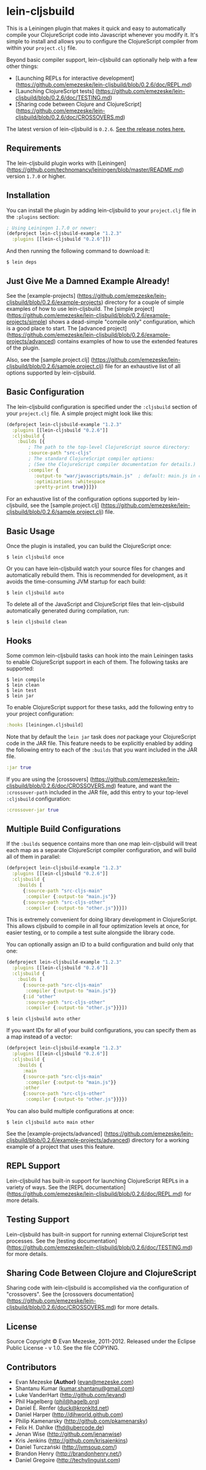 # lein-cljsbuild

This is a Leiningen plugin that makes it quick and easy to automatically compile
your ClojureScript code into Javascript whenever you modify it.  It's simple
to install and allows you to configure the ClojureScript compiler from within your
`project.clj` file.

Beyond basic compiler support, lein-cljsbuild can optionally help with a few other things:

* [Launching REPLs for interactive development] (https://github.com/emezeske/lein-cljsbuild/blob/0.2.6/doc/REPL.md)
* [Launching ClojureScript tests] (https://github.com/emezeske/lein-cljsbuild/blob/0.2.6/doc/TESTING.md)
* [Sharing code between Clojure and ClojureScript] (https://github.com/emezeske/lein-cljsbuild/blob/0.2.6/doc/CROSSOVERS.md)

The latest version of lein-cljsbuild is `0.2.6`.
[See the release notes here.](https://github.com/emezeske/lein-cljsbuild/blob/0.2.6/doc/RELEASE-NOTES.md)

## Requirements

The lein-cljsbuild plugin works with
[Leiningen] (https://github.com/technomancy/leiningen/blob/master/README.md)
version `1.7.0` or higher.

## Installation

You can install the plugin by adding lein-cljsbuild to your `project.clj`
file in the `:plugins` section:

```clj
; Using Leiningen 1.7.0 or newer:
(defproject lein-cljsbuild-example "1.2.3"
  :plugins [[lein-cljsbuild "0.2.6"]])
```

And then running the following command to download it:

    $ lein deps

## Just Give Me a Damned Example Already!

See the
[example-projects] (https://github.com/emezeske/lein-cljsbuild/blob/0.2.6/example-projects)
directory for a couple of simple examples of how to use lein-cljsbuild.  The
[simple project] (https://github.com/emezeske/lein-cljsbuild/blob/0.2.6/example-projects/simple)
shows a dead-simple "compile only" configuration, which is a good place to start.  The
[advanced project] (https://github.com/emezeske/lein-cljsbuild/blob/0.2.6/example-projects/advanced)
contains examples of how to use the extended features of the plugin.

Also, see the
[sample.project.clj] (https://github.com/emezeske/lein-cljsbuild/blob/0.2.6/sample.project.clj)
file for an exhaustive list of all options supported by lein-cljsbuild.

## Basic Configuration

The lein-cljsbuild configuration is specified under the `:cljsbuild` section
of your `project.clj` file.  A simple project might look like this:

```clj
(defproject lein-cljsbuild-example "1.2.3"
  :plugins [[lein-cljsbuild "0.2.6"]]
  :cljsbuild {
    :builds [{
        ; The path to the top-level ClojureScript source directory:
        :source-path "src-cljs"
        ; The standard ClojureScript compiler options:
        ; (See the ClojureScript compiler documentation for details.)
        :compiler {
          :output-to "war/javascripts/main.js"  ; default: main.js in current directory
          :optimizations :whitespace
          :pretty-print true}}]})
```

For an exhaustive list of the configuration options supported by lein-cljsbuild, see the
[sample.project.clj] (https://github.com/emezeske/lein-cljsbuild/blob/0.2.6/sample.project.clj)
file.

## Basic Usage

Once the plugin is installed, you can build the ClojureScript once:

    $ lein cljsbuild once

Or you can have lein-cljsbuild watch your source files for changes and
automatically rebuild them.  This is recommended for development, as it
avoids the time-consuming JVM startup for each build:

    $ lein cljsbuild auto

To delete all of the JavaScript and ClojureScript files that lein-cljsbuild
automatically generated during compilation, run:

    $ lein cljsbuild clean

## Hooks

Some common lein-cljsbuild tasks can hook into the main Leiningen tasks
to enable ClojureScript support in each of them.  The following tasks are
supported:

    $ lein compile
    $ lein clean
    $ lein test
    $ lein jar

To enable ClojureScript support for these tasks, add the following entry to
your project configuration:

```clj
:hooks [leiningen.cljsbuild]
```

Note that by default the `lein jar` task does *not* package your ClojureScript
code in the JAR file.  This feature needs to be explicitly enabled by adding
the following entry to each of the `:builds` that you want included in the
JAR file.

```clj
:jar true
```

If you are using the
[crossovers] (https://github.com/emezeske/lein-cljsbuild/blob/0.2.6/doc/CROSSOVERS.md)
feature, and want the `:crossover-path` included in the JAR file, add this entry to your
top-level `:cljsbuild` configuration:

```clj
:crossover-jar true
```

## Multiple Build Configurations

If the `:builds` sequence contains more than one map lein-cljsbuild
will treat each map as a separate ClojureScript compiler configuration,
and will build all of them in parallel:

```clj
(defproject lein-cljsbuild-example "1.2.3"
  :plugins [[lein-cljsbuild "0.2.6"]]
  :cljsbuild {
    :builds [
      {:source-path "src-cljs-main"
       :compiler {:output-to "main.js"}}
      {:source-path "src-cljs-other"
       :compiler {:output-to "other.js"}}}])
```

This is extremely convenient for doing library development in ClojureScript.
This allows cljsbuild to compile in all four optimization levels at once, for
easier testing, or to compile a test suite alongside the library code.

You can optionally assign an ID to a build configuration and build
only that one:

```clj
(defproject lein-cljsbuild-example "1.2.3"
  :plugins [[lein-cljsbuild "0.2.6"]]
  :cljsbuild {
    :builds [
      {:source-path "src-cljs-main"
       :compiler {:output-to "main.js"}}
      {:id "other"
       :source-path "src-cljs-other"
       :compiler {:output-to "other.js"}}}])
```

    $ lein cljsbuild auto other

If you want IDs for all of your build configurations, you can specify
them as a map instead of a vector:

```clj
(defproject lein-cljsbuild-example "1.2.3"
  :plugins [[lein-cljsbuild "0.2.6"]]
  :cljsbuild {
    :builds {
      :main
      {:source-path "src-cljs-main"
       :compiler {:output-to "main.js"}}
      :other
      {:source-path "src-cljs-other"
       :compiler {:output-to "other.js"}}}})
```

You can also build multiple configurations at once:

    $ lein cljsbuild auto main other

See the
[example-projects/advanced] (https://github.com/emezeske/lein-cljsbuild/blob/0.2.6/example-projects/advanced)
directory for a working example of a project that uses this feature.

## REPL Support

Lein-cljsbuild has built-in support for launching ClojureScript REPLs in a variety
of ways.  See the
[REPL documentation] (https://github.com/emezeske/lein-cljsbuild/blob/0.2.6/doc/REPL.md)
for more details.

## Testing Support

Lein-cljsbuild has built-in support for running external ClojureScript test processes.  See the
[testing documentation] (https://github.com/emezeske/lein-cljsbuild/blob/0.2.6/doc/TESTING.md)
for more details.

## Sharing Code Between Clojure and ClojureScript

Sharing code with lein-cljsbuild is accomplished via the configuration
of "crossovers".  See the
[crossovers documentation] (https://github.com/emezeske/lein-cljsbuild/blob/0.2.6/doc/CROSSOVERS.md)
for more details.

##  License

Source Copyright © Evan Mezeske, 2011-2012.
Released under the Eclipse Public License - v 1.0.
See the file COPYING.

## Contributors

* Evan Mezeske **(Author)** (evan@mezeske.com)
* Shantanu Kumar (kumar.shantanu@gmail.com)
* Luke VanderHart (http://github.com/levand)
* Phil Hagelberg (phil@hagelb.org)
* Daniel E. Renfer (duck@kronkltd.net)
* Daniel Harper (http://djhworld.github.com)
* Philip Kamenarsky (http://github.com/pkamenarsky)
* Felix H. Dahlke (fhd@ubercode.de)
* Jenan Wise (http://github.com/jenanwise)
* Kris Jenkins (http://github.com/krisajenkins)
* Daniel Turczański (http://jvmsoup.com/)
* Brandon Henry (http://brandonhenry.net/)
* Daniel Gregoire (http://techylinguist.com)
